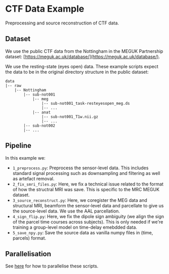 # CTF Data Example

Preprocessing and source reconstruction of CTF data.

## Dataset

We use the public CTF data from the Nottingham in the MEGUK Partnership dataset: [https://meguk.ac.uk/database/](https://meguk.ac.uk/database/).

We use the resting-state (eyes open) data. These example scripts expect the data to be in the original directory structure in the public dataset:

```
data
|-- raw
    |-- Nottingham
        |-- sub-not001
            |-- meg
                |-- sub-not001_task-resteyesopen_meg.ds
                |-- ...
            |-- anat
                |-- sub-not001_T1w.nii.gz
                |-- ...
        |-- sub-not002
        |-- ...
```

## Pipeline

In this example we:

- `1_preprocess.py`: Preprocess the sensor-level data. This includes standard signal processing such as downsampling and filtering as well as artefact removal.
- `2_fix_smri_files.py`: Here, we fix a technical issue related to the format of how the structral MRI was save. This is specific to the MRC MEGUK dataset.
- `3_source_reconstruct.py`: Here, we coregister the MEG data and structural MRI, beamform the sensor-level data and parcellate to give us the source-level data. We use the AAL parcellation.
- `4_sign_flip.py`: Here, we fix the dipole sign ambiguity (we align the sign of the parcel time courses across subjects). This is only needed if we're training a group-level model on time-delay emebdded data.
- `5_save_npy.py`: Save the source data as vanilla numpy files in (time, parcels) format.

## Parallelisation

See [here](https://github.com/OHBA-analysis/osl/tree/main/examples/parallelisation) for how to parallelise these scripts.
